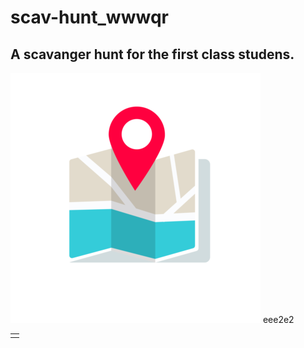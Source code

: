 # scav-hunt_wwwqr
<h2>A scavanger hunt for the first class studens.</h2>
<img src="assets/img/1234.png">
<table>
  <td>
    <tr>e</tr>
    <tr>e</tr>
  </td>
    <tr>e2</tr>
    <tr>e2</tr>
  </td>
</table>
